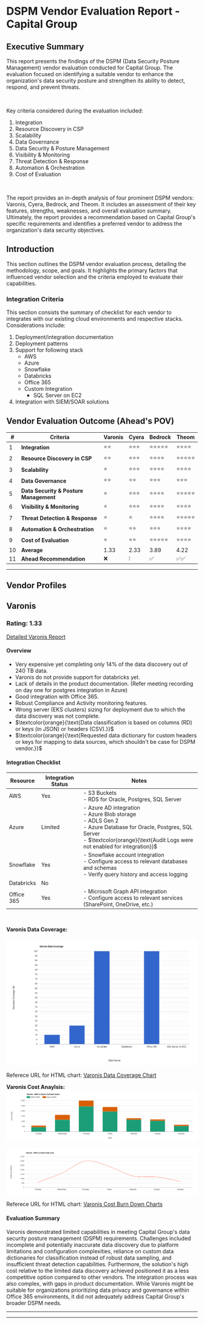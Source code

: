 # DSPM Vendor Evaluation Report - Capital Group

## Executive Summary

This report presents the findings of the DSPM (Data Security Posture Management) vendor evaluation conducted for Capital Group. The evaluation focused on identifying a suitable vendor to enhance the organization's data security posture and strengthen its ability to detect, respond, and prevent threats.

<br/>

Key criteria considered during the evaluation included:

1. Integration
2. Resource Discovery in CSP
3. Scalability
4. Data Governance
5. Data Security & Posture Management
6. Visibility & Monitoring
7. Threat Detection & Response
8. Automation & Orchestration
9. Cost of Evaluation

<br/>

The report provides an in-depth analysis of four prominent DSPM vendors: Varonis, Cyera, Bedrock, and Theom. It includes an assessment of their key features, strengths, weaknesses, and overall evaluation summary. Ultimately, the report provides a recommendation based on Capital Group's specific requirements and identifies a preferred vendor to address the organization's data security objectives.

## Introduction
This section outlines the DSPM vendor evaluation process, detailing the methodology, scope, and goals. It highlights the primary factors that influenced vendor selection and the criteria employed to evaluate their capabilities.

### Integration Criteria
This section consists the summary of checklist for each vendor to integrates with our existing cloud environments and respective stacks. Considerations include:

1. Deployment/integration documentation
2. Deployment patterns
3. Support for following stack
    * AWS
    * Azure
    * Snowflake
    * Databricks
    * Office 365
    * Custom Integration
        * SQL Server on EC2
4. Integration with SIEM/SOAR solutions

## Vendor Evaluation Outcome (Ahead's POV)
| # | Criteria | Varonis | Cyera | Bedrock | Theom |
|---|---|---|---|---|---|
| 1 | **Integration** | ⭐️⭐️ | ⭐️⭐️⭐️ | ⭐️⭐️⭐️⭐️⭐️ | ⭐️⭐️⭐️⭐️ |
| 2 | **Resource Discovery in CSP** | ⭐️⭐️ | ⭐️⭐️⭐️ | ⭐️⭐️⭐️⭐️ | ⭐️⭐️⭐️⭐️⭐️ |
| 3 | **Scalability** | ⭐️ | ⭐️⭐️⭐️ | ⭐️⭐️⭐️⭐️ | ⭐️⭐️⭐️⭐️ |
| 4 | **Data Governance** | ⭐️⭐️ | ⭐️⭐️ | ⭐️⭐️⭐️ | ⭐️⭐️⭐️ |
| 5 | **Data Security & Posture  Management** | ⭐️ | ⭐️⭐️⭐️ | ⭐️⭐️⭐️⭐️ | ⭐️⭐️⭐️⭐️⭐️ |
| 6 | **Visibility & Monitoring** | ⭐️ | ⭐️⭐️⭐️ | ⭐️⭐️⭐️⭐️ | ⭐️⭐️⭐️⭐️ |
| 7 | **Threat Detection & Response** | ⭐️ | ⭐️ | ⭐️⭐️⭐️⭐️ | ⭐️⭐️⭐️⭐️⭐️ |
| 8 | **Automation & Orchestration** | ⭐️ | ⭐️⭐️ | ⭐️⭐️⭐️ | ⭐️⭐️⭐️⭐️ |
| 9 | **Cost of Evaluation** | ⭐️ | ⭐️⭐️ | ⭐️⭐️⭐️⭐️⭐️ | ⭐️⭐️⭐️⭐️ |
| 10 | **Average** | 1.33 | 2.33 | 3.89 | 4.22 |
| 11 | **Ahead Recommendation** | ❌ | ❕ | ✅ | ✅✅ |

***

## <b>Vendor Profiles</b>
## Varonis
### Rating: 1.33

[Detailed Varonis Report](vendor-profiles/1-varonis.md)


#### Overview
* Very expensive yet completing only 14% of the data discovery out of 240 TB data.
* Varonis do not provide support for databricks yet.
* Lack of details in the product documentation. (Refer meeting recording on day one for postgres integration in Azure)
* Good integration with Office 365.
* Robust Compliance and Activity monitoring features.
* Wrong server (EKS clusters) sizing for deployment due to which the data discovery was not complete.  
* $\textcolor{orange}{\text{Data classification is based on columns (RD) or keys (in JSON) or headers (CSV).}}$
* $\textcolor{orange}{\text{Requested data dictionary for custom headers or keys for mapping to data sources, which shouldn't be case for DSPM vendor.}}$


#### Integration Checklist

| Resource | Integration Status | Notes |
|----------|------------        |-------|
| AWS      | Yes                | - S3 Buckets <br/> - RDS for Oracle, Postgres, SQL Server  |
| Azure    | Limited            | - Azure AD integration <br/> - Azure Blob storage <br> - ADLS Gen 2 <br/> - Azure Database for Oracle, Postgres, SQL Server <br/> - $\textcolor{orange}{\text{Audit Logs were not enabled for integration}}$ |
| Snowflake| Yes                | - Snowflake account integration <br/> - Configure access to relevant databases and schemas <br/> - Verify query history and access logging |
| Databricks| No                |  |
| Office 365| Yes               | - Microsoft Graph API integration <br/> - Configure access to relevant services (SharePoint, OneDrive, etc.)|

<br/>

**Varonis Data Coverage:**

![Varonis Data Coverage](assets/varonis/vendor-a-data-coverage.png)

Referece URL for HTML chart: <a href="varonis-data-coverage-chart.html" target="_blank">Varonis Data Coverage Chart</a>

**Varonis Cost Anaylsis:**
![Varonis AWS Azure Cost Burn Down](assets/varonis/varonis-aws-azure-cost-burn-down.png)

![Varonis AWS Azure Peak Cost](assets/varonis/varonis-aws-azure-peak-cost.png)

Referece URL for HTML chart: <a href="https://dccpl.work/cgah-dspm-ve/vendor-a/vendor-a-cost-burndown-chart.html" target="_blank">Varonis Cost Burn Down Charts</a>


#### Evaluation Summary

Varonis demonstrated limited capabilities in meeting Capital Group's data security posture management (DSPM) requirements. Challenges included incomplete and potentially inaccurate data discovery due to platform limitations and configuration complexities, reliance on custom data dictionaries for classification instead of robust data sampling, and insufficient threat detection capabilities.  Furthermore, the solution's high cost relative to the limited data discovery achieved positioned it as a less competitive option compared to other vendors. The integration process was also complex, with gaps in product documentation. While Varonis might be suitable for organizations prioritizing data privacy and governance within Office 365 environments, it did not adequately address Capital Group's broader DSPM needs. 

***
***